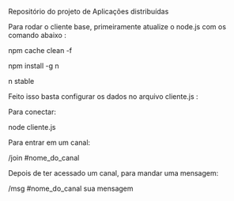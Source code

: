 Repositório do projeto de Aplicações distribuídas

Para rodar o cliente base, primeiramente atualize o node.js com os comando abaixo :

npm cache clean -f

npm install -g n

n stable


Feito isso basta configurar os dados no arquivo cliente.js :


Para conectar:

node cliente.js

Para entrar em um canal:

/join #nome_do_canal

Depois de ter acessado um canal, para mandar uma mensagem:

/msg #nome_do_canal sua mensagem

